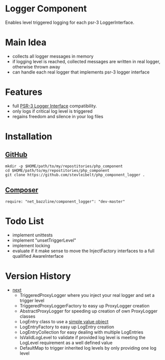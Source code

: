# Logger Component

Enables level triggered logging for each psr-3 LoggerInterface.

# Main Idea

* collects all logger messages in memory
* if logging level is reached, collected messages are written in real logger, otherwise thrown away
* can handle each real logger that implements psr-3 logger interface

# Features

* full [PSR-3 Logger Interface](https://github.com/php-fig/fig-standards/blob/master/accepted/PSR-3-logger-interface.md) compatibility.
* only logs if critical log level is triggered
* regains freedom and silence in your log files

# Installation

## [GitHub](https://github.com/stevleibelt/php_component_logger)

    mkdir -p $HOME/path/to/my/repostitories/php_component
    cd $HOME/path/to/my/repostitories/php_component
    git clone https://github.com/stevleibelt/php_component_logger .

## [Composer](https://packagist.org/packages/net_bazzline/component_logger)

    require: "net_bazzline/component_logger": "dev-master"

# Todo List

* implement unittests
* implement "unsetTriggerLevel"
* implement locking
* evaluate if it make sense to move the InjectFactory interfaces to a full quallified AwareInterface

# Version History

* [next](https://github.com/stevleibelt/php_component_logger)
    * TriggeredProxyLogger where you inject your real logger and set a trigger level
    * TriggeredProxyLoggerFactory to easy up ProxyLogger creation
    * AbstractProxyLogger for speeding up creation of own ProxyLogger classes
    * LogEntry class to use a [simple value object](http://en.wikipedia.org/wiki/Data_Transfer_Object)
    * LogEntryFactory to easy up LogEntry creation
    * LogEntryCollection for easy dealing with multiple LogEntries
    * IsValidLogLevel to validate if provided log level is meeting the LogLevel requirement as a well defined value
    * DefaultMap to trigger inherited log levels by only providing one log level
